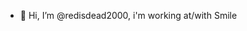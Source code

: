 - 👋 Hi, I’m @redisdead2000, i'm working at/with Smile
<!---
redisdead2000/redisdead2000 is a ✨ special ✨ repository because its `README.md` (this file) appears on your GitHub profile.
You can click the Preview link to take a look at your changes.
--->
